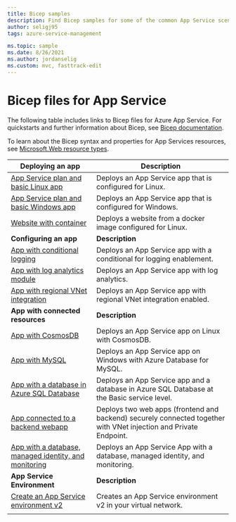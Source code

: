 ```yaml
---
title: Bicep samples
description: Find Bicep samples for some of the common App Service scenarios. Learn how to automate your App Service deployment or management tasks.
author: seligj95
tags: azure-service-management

ms.topic: sample
ms.date: 8/26/2021
ms.author: jordanselig
ms.custom: mvc, fasttrack-edit
---
```

# Bicep files for App Service

The following table includes links to Bicep files for Azure App Service. For quickstarts and further information about Bicep, see [Bicep documentation](../azure-resource-manager/bicep/index.yml).

To learn about the Bicep syntax and properties for App Services resources, see [Microsoft.Web resource types](/azure/templates/microsoft.web/allversions).

| Deploying an app | Description |
|-|-|
| [App Service plan and basic Linux app](https://github.com/Azure/bicep/tree/main/docs/examples/101/web-app-linux) | Deploys an App Service app that is configured for Linux. |
| [App Service plan and basic Windows app](https://github.com/Azure/bicep/tree/main/docs/examples/101/web-app-windows) | Deploys an App Service app that is configured for Windows. |
| [Website with container](https://github.com/Azure/bicep/tree/main/docs/examples/101/website-with-container) | Deploys a website from a docker image configured for Linux. |
| **Configuring an app** | **Description** |
| [App with conditional logging](https://github.com/Azure/bicep/tree/main/docs/examples/201/web-app-conditional-log)| Deploys an App Service app with a conditional for logging enablement. |
| [App with log analytics module](https://github.com/Azure/bicep/tree/main/docs/examples/201/web-app-loganalytics-mod)| Deploys an App Service app with log analytics. |
| [App with regional VNet integration](https://github.com/Azure/bicep/tree/main/docs/examples/101/app-service-regional-vnet-integration)| Deploys an App Service app with regional VNet integration enabled. |
|**App with connected resources**| **Description** |
| [App with CosmosDB](https://github.com/Azure/bicep/tree/main/docs/examples/101/cosmosdb-webapp)| Deploys an App Service app on Linux with CosmosDB. |
| [App with MySQL](https://github.com/Azure/bicep/tree/main/docs/examples/101/webapp-managed-mysql)| Deploys an App Service app on Windows with Azure Database for MySQL. |
| [App with a database in Azure SQL Database](https://github.com/Azure/bicep/tree/main/docs/examples/201/web-app-sql-database)| Deploys an App Service app and a database in Azure SQL Database at the Basic service level. |
| [App connected to a backend webapp](https://github.com/Azure/bicep/tree/main/docs/examples/101/webapp-privateendpoint-vnet-injection)| Deploys two web apps (frontend and backend) securely connected together with VNet injection and Private Endpoint. |
| [App with a database, managed identity, and monitoring](https://github.com/Azure/bicep/tree/main/docs/examples/301/web-app-managed-identity-sql-db)| Deploys an App Service App with a database, managed identity, and monitoring. |
|**App Service Environment**| **Description** |
| [Create an App Service environment v2](https://github.com/Azure/bicep/tree/main/docs/examples/201/web-app-asev2-create) | Creates an App Service environment v2 in your virtual network. |
| | |